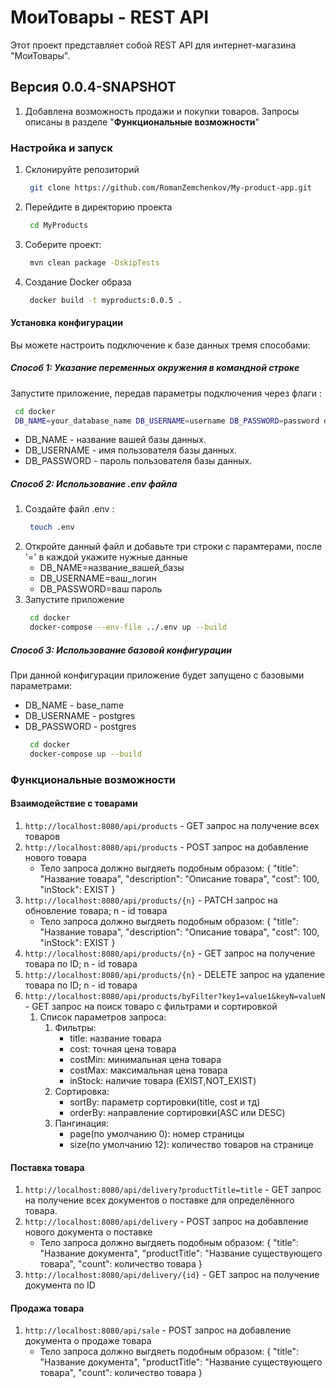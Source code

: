 # МоиТовары - REST API

Этот проект представляет собой REST API для интернет-магазина "МоиТовары".

## Версия 0.0.4-SNAPSHOT
1. Добавлена возможность продажи и покупки товаров. Запросы описаны в разделе "**Функциональные возможности**"

### Настройка и запуск
1. Склонируйте репозиторий
    ```bash
     git clone https://github.com/RomanZemchenkov/My-product-app.git
    ```
2. Перейдите в директорию проекта
    ```bash
     cd MyProducts
    ```
3. Соберите проект:
   ```bash
    mvn clean package -DskipTests
   ```
4. Создание Docker образа
    ```bash
     docker build -t myproducts:0.0.5 .
    ```

#### Установка конфигурации
Вы можете настроить подключение к базе данных тремя способами:
##### Способ 1: Указание переменных окружения в командной строке
Запустите приложение, передав параметры подключения через флаги : 
```bash
 cd docker
 DB_NAME=your_database_name DB_USERNAME=username DB_PASSWORD=password docker-compose up --build
```
   * DB_NAME - название вашей базы данных.
   * DB_USERNAME - имя пользователя базы данных.
   * DB_PASSWORD - пароль пользователя базы данных.

##### Способ 2: Использование .env файла
1. Создайте файл .env :
    ```bash
     touch .env
    ```
2. Откройте данный файл и добавьте три строки с парамтерами, после '=' в каждой укажите нужные данные
    * DB_NAME=название_вашей_базы
    * DB_USERNAME=ваш_логин
    * DB_PASSWORD=ваш пароль
3. Запустите приложение
    ```bash
     cd docker
     docker-compose --env-file ../.env up --build 
    ```

##### Способ 3: Использование базовой конфигурации
При данной конфигурации приложение будет запущено с базовыми параметрами:
* DB_NAME - base_name
* DB_USERNAME - postgres
* DB_PASSWORD - postgres
    ```bash
     cd docker
     docker-compose up --build 
    ```
   
### Функциональные возможности
#### Взаимодействие с товарами
1. ```http://localhost:8080/api/products``` - GET запрос на получение всех товаров
2. ```http://localhost:8080/api/products``` - POST запрос на добавление нового товара
   * Тело запроса должно выгдяеть подобным образом:
     {
         "title": "Название товара",
         "description": "Описание товара",
         "cost": 100,
         "inStock": EXIST
     }
3. ```http://localhost:8080/api/products/{n}``` - PATCH запрос на обновление товара; n - id товара
   * Тело запроса должно выгдяеть подобным образом:
     {
         "title": "Название товара",
         "description": "Описание товара",
         "cost": 100,
         "inStock": EXIST
     }
4. ```http://localhost:8080/api/products/{n}``` - GET запрос на получение товара по ID; n - id товара
5. ```http://localhost:8080/api/products/{n}``` - DELETE запрос на удаление товара по ID; n - id товара
6. ```http://localhost:8080/api/products/byFilter?key1=value1&keyN=valueN``` - GET запрос на поиск товаро с фильтрами и сортировкой
   1. Список параметров запроса: 
      1. Фильтры:
         * title: название товара
         * cost: точная цена товара
         * costMin: минимальная цена товара
         * costMax: максимальная цена товара
         * inStock: наличие товара (EXIST,NOT_EXIST)
      2. Сортировка:
         * sortBy: параметр сортировки(title, cost и тд)
         * orderBy: направление сортировки(ASC или DESC)
      3. Пангинация:
         * page(по умолчанию 0): номер страницы
         * size(по умолчанию 12): количество товаров на странице
#### Поставка товара
1. ```http://localhost:8080/api/delivery?productTitle=title``` - GET запрос на получение всех документов о поставке для определённого товара.
2. ```http://localhost:8080/api/delivery``` - POST запрос на добавление нового документа о поставке
    * Тело запроса должно выгдяеть подобным образом:
      {
      "title": "Название документа",
      "productTitle": "Название существующего товара",
      "count": количество товара
      }
3. ```http://localhost:8080/api/delivery/{id}``` - GET запрос на получение документа по ID
#### Продажа товара
1. ```http://localhost:8080/api/sale``` - POST запрос на добавление документа о продаже товара
    * Тело запроса должно выгдяеть подобным образом:
      {
      "title": "Название документа",
      "productTitle": "Название существующего товара",
      "count": количество товара
      }